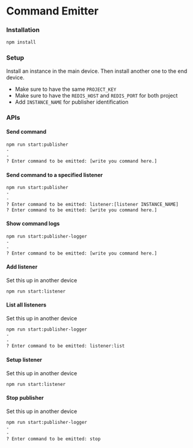 # Command Emitter

### Installation
```sh
npm install
```

### Setup
Install an instance in the main device. Then install another one to the end device. 
- Make sure to have the same `PROJECT_KEY` 
- Make sure to have the `REDIS_HOST` and `REDIS_PORT` for both project
- Add `INSTANCE_NAME` for publisher identification

### APIs
#### Send command
```sh
npm run start:publisher
-
-
? Enter command to be emitted: [write you command here.]
```
#### Send command to a specified listener
```sh
npm run start:publisher
-
-
? Enter command to be emitted: listener:[listener INSTANCE_NAME]
? Enter command to be emitted: [write you command here.]
```
#### Show command logs
```sh
npm run start:publisher-logger
-
-
? Enter command to be emitted: [write you command here.]
```
#### Add listener
Set this up in another device
```sh
npm run start:listener
```
#### List all listeners
Set this up in another device
```sh
npm run start:publisher-logger
-
-
? Enter command to be emitted: listener:list
```
#### Setup listener
Set this up in another device
```sh
npm run start:listener
```
#### Stop publisher
Set this up in another device
```sh
npm run start:publisher-logger
-
-
? Enter command to be emitted: stop
```